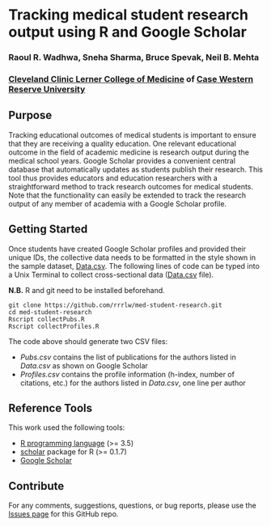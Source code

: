 # Tracking medical student research output using R and Google Scholar
### Raoul R. Wadhwa, Sneha Sharma, Bruce Spevak, Neil B. Mehta

### [Cleveland Clinic Lerner College of Medicine](https://portals.clevelandclinic.org/cclcm) of [Case Western Reserve University](https://case.edu/medicine)

## Purpose

Tracking educational outcomes of medical students is important to ensure that they are receiving a quality education.
One relevant educational outcome in the field of academic medicine is research output during the medical school years.
Google Scholar provides a convenient central database that automatically updates as students publish their research.
This tool thus provides educators and education researchers with a straightforward method to track research outcomes for medical students.
Note that the functionality can easily be extended to track the research output of any member of academia with a Google Scholar profile.

## Getting Started

Once students have created Google Scholar profiles and provided their unique IDs, the collective data needs to be formatted in the style shown in the sample dataset, [Data.csv](https://github.com/rrrlw/med-student-research/blob/master/Data.csv).
The following lines of code can be typed into a Unix Terminal to collect cross-sectional data ([Data.csv](https://github.com/rrrlw/med-student-research/blob/master/Data.csv) file).

**N.B.** R and git need to be installed beforehand.

```
git clone https://github.com/rrrlw/med-student-research.git
cd med-student-research
Rscript collectPubs.R
Rscript collectProfiles.R
```

The code above should generate two CSV files:

* *Pubs.csv* contains the list of publications for the authors listed in *Data.csv* as shown on Google Scholar
* *Profiles.csv* contains the profile information (h-index, number of citations, etc.) for the authors listed in *Data.csv*, one line per author

## Reference Tools

This work used the following tools:

* [R programming language](https://www.R-project.org/) (>= 3.5)
* [scholar](https://CRAN.R-project.org/package=scholar) package for R (>= 0.1.7)
* [Google Scholar](https://scholar.google.com)

## Contribute

For any comments, suggestions, questions, or bug reports, please use the [Issues page](https://github.com/rrrlw/med-student-research/issues) for this GitHub repo.
